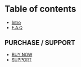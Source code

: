 # Table of contents

* [Intro](README.md)
* [F.A.Q](f.a.q.md)

## PURCHASE / SUPPORT

* [BUY NOW](https://1.envato.market/wcrbpsm)
* [SUPPORT](https://support.varunsridharan.in)

